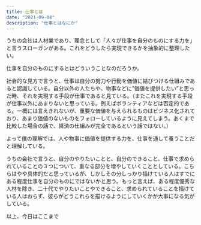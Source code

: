 ```yaml
---
title: 仕事とは
date: "2021-09-04"
description: "仕事とはなにか"
---
```


うちの会社は人材業であり、理念として「人々が仕事を自分のものにする力を」と言うスローガンがある。これをどうしたら実現できるかを抽象的に整理したい。

仕事を自分のものにするとはどういうことなのだろうか。

社会的な見方で言うと、仕事は自分の努力や行動を価値に結びつける仕組みであると認識している。自分以外の人たちや、物事などに”価値を提供したい”と思った時、それを実現する手段が仕事であると見ている。（またこれを実現する手段が仕事以外にあまりないと思っている。例えばボランティアなどは否定的である。一概には言えきれないが、重要な価値を与えられるものはビジネス化されており、あまり価値のないものをフォローしているように見えてしまう。あくまで比較した場合の話で、経済の仕組みが完全であるという話ではない。）

よって僕の理解では、人や物事に価値を提供する力を、仕事を通して養うことだと理解している。

うちの会社で言うと、自分のやりたいことと、自分のできること、仕事で求められていることの３つについて、重なる部分を増やしていくこととしている。こちらはやや具体的だと思っているが、しかしその分しっかり描けている人はすでにある程度仕事を自分のものにではないかと思う。もっと言えば、ある程度優秀な人材を除き、二十代でやりたいことやできること、求められていることを描けている人はおらず、彼らがどうこれらを描けるようにしていくかが大事になる気がしている。

以上、今日はここまで

